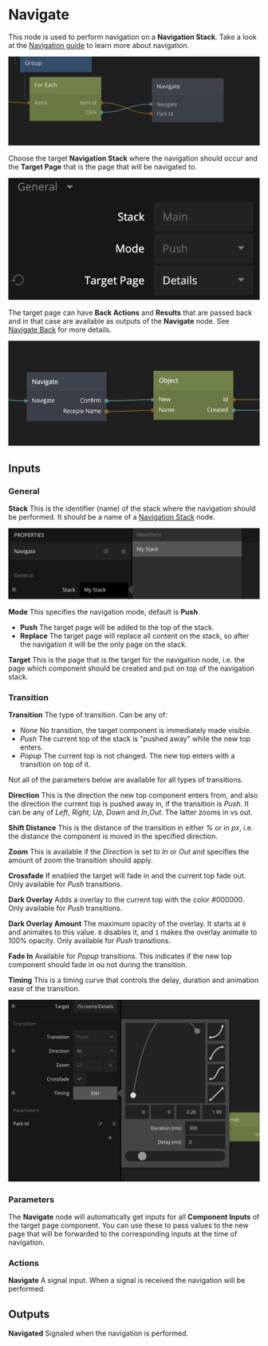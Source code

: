 # Navigate

This node is used to perform navigation on a **Navigation Stack**. Take a look at the [Navigation guide](/guides/navigation.md) to learn more about navigation.

<div class="ndl-images">
    <img src="/guides/navigation/main-navigate.png" class="ndl-image med"></img>
</div>

Choose the target **Navigation Stack** where the navigation should occur and the **Target Page** that is the page that will be navigated to.

<div class="ndl-images">
    <img src="/nodes/navigation/navigate-1.png" class="ndl-image med"></img>
</div>

The target page can have **Back Actions** and **Results** that are passed back and in that case are available as outputs of the **Navigate** node. See [Navigate Back](/nodes/navigation/navigate-back.md) for more details.

<div class="ndl-images">
    <img src="/nodes/navigation/back-actions-3.png" class="ndl-image med"></img>
</div>

## Inputs

### General

**Stack**
This is the identifier (name) of the stack where the navigation should be performed. It should be a name of a [Navigation Stack](/nodes/navigation/navigation-stack.md) node.

<div class="ndl-images">
    <img src="/guides/navigation/choose-stack.png" class="ndl-image med"></img>
</div>

**Mode**
This specifies the navigation mode, default is **Push**.

-   **Push** The target page will be added to the top of the stack.
-   **Replace** The target page will replace all content on the stack, so after the navigation it will be the only page on the stack.

**Target**
This is the page that is the target for the navigation node, i.e. the page which component should be created and put on top of the navigation stack.

### Transition

**Transition**
The type of transition. Can be any of:

-   _None_ No transition, the target component is immediately made visible.
-   _Push_ The current top of the stack is "pushed away" while the new top enters.
-   _Popup_ The current top is not changed. The new top enters with a transition on top of it.

Not all of the parameters below are available for all types of transitions.

**Direction**
This is the direction the new top component enters from, and also the direction the current top is pushed away in, if the transition is _Push_. It can be any of _Left_, _Right_, _Up_, _Down_ and _In_,_Out_. The latter zooms in vs out.

**Shift Distance**
This is the distance of the transition in either _%_ or in _px_, i.e. the distance the component is moved in the specified direction.

**Zoom**
This is available if the _Direction_ is set to _In_ or _Out_ and specifies the amount of zoom the transition should apply.

**Crossfade**
If enabled the target will fade in and the current top fade out. Only available for _Push_ transitions.

**Dark Overlay**
Adds a overlay to the current top with the color #000000. Only available for _Push_ transitions.

**Dark Overlay Amount**
The maximum opacity of the overlay. It starts at `0` and animates to this value. `0` disables it, and `1` makes the overlay animate to 100% opacity. Only available for _Push_ transitions.

**Fade In**
Available for _Popup_ transitions. This indicates if the new top component should fade in ou not during the transition.

**Timing**
This is a timing curve that controls the delay, duration and animation ease of the transition.

<div class="ndl-images">
    <img src="/guides/navigation/transition-params.png" class="ndl-image large"></img>
</div>

### Parameters

The **Navigate** node will automatically get inputs for all **Component Inputs** of the target page component. You can use these to pass values to the new page that will be forwarded to the corresponding inputs at the time of navigation.

### Actions

**Navigate**
A signal input. When a signal is received the navigation will be performed.

## Outputs

**Navigated**
Signaled when the navigation is performed.
